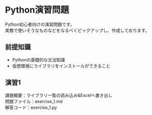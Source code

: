 <!-- 本プロジェクトでのmdファイルはVSCodeの「Markdown Preview Enhanced」という拡張機能を使用して記載しております。 -->
<!-- https://marketplace.visualstudio.com/items?itemName=shd101wyy.markdown-preview-enhanced -->


# Python演習問題
Python初心者向けの演習問題です。<br>
実務で使いそうなものなどをなるべくピックアップし、作成しております。

## 前提知識
- Pythonの基礎的な文法知識 
- 仮想環境にライブラリをインストールができること

## 演習1
課題概要：ライブラリ一覧の読み込み&Excelへ書き出し<br>
問題ファイル：exercise_1.md<br>
解答コード：exercise_1.py<br>
